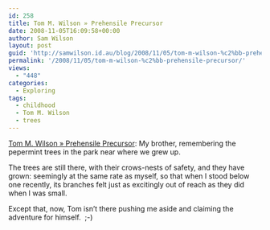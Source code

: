```yaml
---
id: 258
title: Tom M. Wilson » Prehensile Precursor
date: 2008-11-05T16:09:58+00:00
author: Sam Wilson
layout: post
guid: 'http://samwilson.id.au/blog/2008/11/05/tom-m-wilson-%c2%bb-prehensile-precursor/'
permalink: '/2008/11/05/tom-m-wilson-%c2%bb-prehensile-precursor/'
views:
  - "448"
categories:
  - Exploring
tags:
  - childhood
  - Tom M. Wilson
  - trees
---
```

[Tom M. Wilson » Prehensile Precursor](http://tmwilson.org/2008/11/03/prehensile-precursor/): My brother, remembering the pepermint trees in the park near where we grew up.

The trees are still there, with their crows-nests of safety, and they have grown: seemingly at the same rate as myself, so that when I stood below one recently, its branches felt just as excitingly out of reach as they did when I was small.

Except that, now, Tom isn&#8217;t there pushing me aside and claiming the adventure for himself.  ;-)